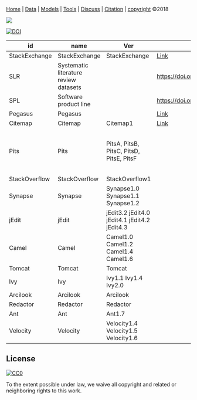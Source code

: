 [Home](http://tiny.cc/data-SE) |
[Data](DATA.md) |
[Models](MODELS.md) |
[Tools](TOOLS.md) |
[Discuss](https://github.com/ai-se/ResourcesDataDrivenSBSE/issues) |
[Citation](CITATION.md) |
[copyright](https://github.com/ai-se/ResourcesDataDrivenSBSE/blob/master/LICENSE.md) &copy;2018 

![](https://github.com/ai-se/ResourceDataDrivenSBSE/raw/master/img/banner.png)


 [![DOI](https://zenodo.org/badge/116411075.svg)](https://zenodo.org/badge/latestdoi/116411075)

id|name |Ver|Url|Doi
---|---|---|---|---
StackExchange|StackExchange|StackExchange|[Link](https://archive.org/details/stackexchange)||
SLR|Systematic literature review datasets||https://doi.org/10.5281/zenodo.1162952|10.5281/zenodo.1162952
SPL|Software product line||https://doi.org/10.5281/zenodo.495498|10.5281/zenodo.495498
Pegasus|Pegasus||[Link](https://confluence.pegasus.isi.edu/display/pegasus/WorkflowGenerator)||
Citemap|Citemap|Citemap1|[Link](https://github.com/ai-se/Pits_lda/blob/master/dataset/preproc_citemap.csv)||
Pits|Pits|PitsA, PitsB, PitsC, PitsD, PitsE, PitsF||https://doi.org/10.5281/zenodo.268475 https://doi.org/10.5281/zenodo.439580 https://doi.org/10.5281/zenodo.439581 https://doi.org/10.5281/zenodo.268447 https://doi.org/10.5281/zenodo.439582 https://doi.org/10.5281/zenodo.268513
StackOverflow|StackOverflow|StackOverflow1||[Link](http://tiny.cc/SOProcess)||
Synapse|Synapse|Synapse1.0 Synapse1.1 Synapse1.2||https://doi.org/10.5281/zenodo.322449||
jEdit|jEdit|jEdit3.2 jEdit4.0 jEdit4.1 jEdit4.2 jEdit4.3 ||https://doi.org/10.5281/zenodo.268458|
Camel|Camel|Camel1.0 Camel1.2 Camel1.4 Camel1.6||https://doi.org/10.5281/zenodo.268442|
Tomcat|Tomcat|Tomcat||https://doi.org/10.5281/zenodo.322454|
Ivy|Ivy|Ivy1.1 Ivy1.4 Ivy2.0||https://doi.org/10.5281/zenodo.322436|
Arcilook|Arcilook|Arcilook||https://doi.org/10.5281/zenodo.322430|
Redactor|Redactor|Redactor||https://doi.org/10.5281/zenodo.322445|
Ant|Ant|Ant1.7||https://doi.org/10.5281/zenodo.268440|
Velocity|Velocity|Velocity1.4 Velocity1.5 Velocity1.6||https://doi.org/10.5281/zenodo.322455|


## License

[![CC0](http://mirrors.creativecommons.org/presskit/buttons/88x31/svg/cc-zero.svg)](https://creativecommons.org/publicdomain/zero/1.0/)

To the extent possible under law, we waive all copyright and related or neighboring rights to this work.